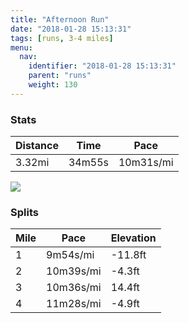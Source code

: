 ```yaml
---
title: "Afternoon Run"
date: "2018-01-28 15:13:31"
tags: [runs, 3-4 miles]
menu:
  nav:
    identifier: "2018-01-28 15:13:31"
    parent: "runs"
    weight: 130
---
```


### Stats

| Distance | Time | Pace |
|----------|------|------|
|3.32mi|34m55s|10m31s/mi|

<img src='https://maps.googleapis.com/maps/api/staticmap?maptype=roadmap&path=enc:wojeIf|vLVxFhAeBCiG~AoB~D_@pB|DcKxEOcGdA{AhEw@~B`E}JvEQmFjCyCbD?`BpDaKnEG{FbCiCxC?fBtD{JpEM{F`CiCzCEjBzD{JlEKkG~BuBbDIbB|DyJjEQwFbCiCbDEfBxD{JzES{F|BqCbDGnB|DuMbIcDuR}FuI&key=AIzaSyAfqMeaZ1CCJFGP5cWud__oZnT_Pybg-1M&size=800x800&markers=color:yellow|label:S|53.47084,-2.25236&markers=color:green|label:F|53.47279999999999,-2.248810000000001'>

### Splits

| Mile | Pace | Elevation |
|------|------|-----------|
|1|9m54s/mi|-11.8ft|
|2|10m39s/mi|-4.3ft|
|3|10m36s/mi|14.4ft|
|4|11m28s/mi|-4.9ft|
